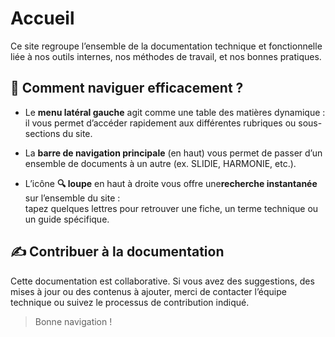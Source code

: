 # Accueil

Ce site regroupe l’ensemble de la documentation technique et fonctionnelle liée à nos outils internes, nos méthodes de travail, et nos bonnes pratiques.

## 🧭 Comment naviguer efficacement ?

- Le **menu latéral gauche** agit comme une table des matières dynamique :  
  il vous permet d’accéder rapidement aux différentes rubriques ou sous-sections du site.

- La **barre de navigation principale** (en haut) vous permet de passer d’un ensemble de documents à un autre (ex. SLIDIE, HARMONIE, etc.).

- L’icône **🔍 loupe** en haut à droite vous offre une**recherche instantanée** sur l’ensemble du site :  
  tapez quelques lettres pour retrouver une fiche, un terme technique ou un guide spécifique.

## ✍️ Contribuer à la documentation

Cette documentation est collaborative. Si vous avez des suggestions, des mises à jour ou des contenus à ajouter, merci de contacter l’équipe technique ou suivez le processus de contribution indiqué.

> Bonne navigation !